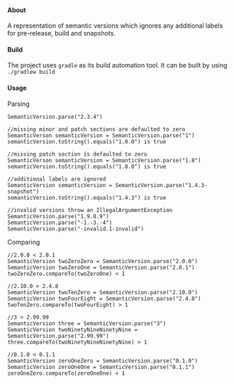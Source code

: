 #### About
A representation of semantic versions which ignores any additional labels for pre-release, build and snapshots.

#### Build
The project uses `gradle` as its build automation tool. It can be built by using `./gradlew build`

#### Usage
Parsing
```
SemanticVersion.parse("2.3.4")

//missing minor and patch sections are defaulted to zero
SemanticVerson semanticVersion = SemanticVersion.parse("1")
semanticVersion.toString().equals("1.0.0") is true

//missing patch section is defaulted to zero
SemanticVerson semanticVersion = SemanticVersion.parse("1.8")
semanticVersion.toString().equals("1.8.0") is true

//additional labels are ignored
SemanticVersion semanticVersion = SemanticVersion.parse("1.4.3-snapshot")
semanticVersion.toString().equals("1.4.3") is true

//invalid versions throw an IllegalArgumentException
SemanticVersion.parse("1.9.8.9")
SemanticVersion.parse("-1.-3.-4")
SemanticVersion.parse("-invalid.1-invalid")

```

Comparing
```
//2.0.0 < 2.0.1
SemanticVersion twoZeroZero = SemanticVersion.parse("2.0.0")
SemanticVersion twoZeroOne = SemanticVersion.parse("2.0.1")
twoZeroZero.compareTo(twoZeroOne) < 1

//2.10.0 > 2.4.8
SemanticVersion twoTenZero = SemanticVersion.parse("2.10.0")
SemanticVersion twoFourEight = SemanticVersion.parse("2.4.8")
twoTenZero.compareTo(twoFourEight) > 1

//3 > 2.99.99
SemanticVersion three = SemanticVersion.parse("3")
SemanticVersion twoNinetyNineNinetyNine = SemanticVersion.parse("2.99.99")
three.compareTo(twoNinetyNineNinetyNine) > 1

//0.1.0 < 0.1.1
SemanticVersion zeroOneZero = SemanticVersion.parse("0.1.0")
SemanticVersion zeroOneOne = SemanticVersion.parse("0.1.1")
zeroOneZero.compareTo(zeroOneOne) < 1

```
